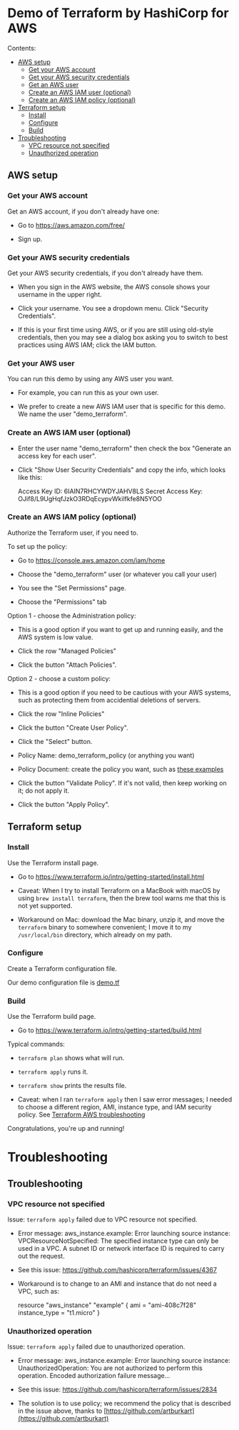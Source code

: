 # Demo of Terraform by HashiCorp for AWS

Contents:

* [AWS setup](#aws-setup)
  * [Get your AWS account](#get-your-aws-account)
  * [Get your AWS security credentials](#get-your-aws-security-credentials)
  * [Get an AWS user](#get-an-aws-user)
  * [Create an AWS IAM user (optional)](#create-an-aws-iam-user-optional)
  * [Create an AWS IAM policy (optional)](#create-an-aws-iam-policy-optional)
* [Terraform setup](#terraform-setup)
  * [Install](#install)
  * [Configure](#configure)
  * [Build](#build)
* [Troubleshooting](#troubleshooting)
  * [VPC resource not specified](#vpc-resource-not-specified)
  * [Unauthorized operation](#unauthorized-operation)


## AWS setup


### Get your AWS account

Get an AWS account, if you don't already have one:

  * Go to https://aws.amazon.com/free/

  * Sign up.
  

### Get your AWS security credentials

Get your AWS security credentials, if you don't already have them.

  * When you sign in the AWS website, the AWS console shows your username in the upper right. 

  * Click your username. You see a dropdown menu. Click "Security Credentials". 

  * If this is your first time using AWS, or if you are still using old-style credentials, then you may see a dialog box asking you to switch to best practices using AWS IAM; click the IAM button.


### Get your AWS user

You can run this demo by using any AWS user you want.

  * For example, you can run this as your own user.

  * We prefer to create a new AWS IAM user that is specific for this demo. We name the user "demo_terraform".


### Create an AWS IAM user (optional)

  * Enter the user name "demo_terraform" then check the box "Generate an access key for each user".

  * Click "Show User Security Credentials" and copy the info, which looks like this:

      Access Key ID: 6IAIN7RHCYWDYJAHV8LS
      Secret Access Key: OJif8/L9UgHqfJzkO3RDqEcypvWkilfkfe8N5YOO


### Create an AWS IAM policy (optional)

Authorize the Terraform user, if you need to.

To set up the policy:

  * Go to https://console.aws.amazon.com/iam/home

  * Choose the "demo_terraform" user (or whatever you call your user)

  * You see the "Set Permissions" page.

  * Choose the "Permissions" tab

Option 1 - choose the Administration policy:

  * This is a good option if you want to get up and running easily, and the AWS system is low value.

  * Click the row "Managed Policies"

  * Click the button "Attach Policies".

Option 2 - choose a custom policy:

  * This is a good option if you need to be cautious with your AWS systems, such as protecting them from accidential deletions of servers.

  * Click the row "Inline Policies"

  * Click the button "Create User Policy".

  * Click the "Select" button.

  * Policy Name: demo_terraform_policy (or anything you want)

  * Policy Document: create the policy you want, such as [these examples](doc/policies)

  * Click the button "Validate Policy". If it's not valid, then keep working on it; do not apply it.

  * Click the button "Apply Policy".


## Terraform setup


### Install

Use the Terraform install page.

  * Go to https://www.terraform.io/intro/getting-started/install.html

  * Caveat: When I try to install Terraform on a MacBook with macOS by using `brew install terraform`, then the brew tool warns me that this is not yet supported. 

  * Workaround on Mac: download the Mac binary, unzip it, and move the `terraform` binary to somewhere convenient; I move it to my `/usr/local/bin` directory, which already on my path.


### Configure

Create a Terraform configuration file.

Our demo configuration file is [demo.tf](demo.tf)


### Build

Use the Terraform build page.

  * Go to https://www.terraform.io/intro/getting-started/build.html

Typical commands:

  * `terraform plan` shows what will run.

  * `terraform apply` runs it.

  * `terraform show` prints the results file.

  * Caveat: when I ran `terraform apply` then I saw error messages; I needed to choose a different region, AMI, instance type, and IAM security policy. See [Terraform AWS troubleshooting](aws/troubleshooting.md)

Congratulations, you're up and running!
# Troubleshooting


## Troubleshooting


### VPC resource not specified

Issue: `terraform apply` failed due to VPC resource not specified.

   * Error message: aws_instance.example: Error launching source instance: VPCResourceNotSpecified: The specified instance type can only be used in a VPC. A subnet ID or network interface ID is required to carry out the request.

  * See this issue: https://github.com/hashicorp/terraform/issues/4367

  * Workaround is to change to an AMI and instance that do not need a VPC, such as:

      resource "aws_instance" "example" {
         ami = "ami-408c7f28"
         instance_type = "t1.micro"
      }


### Unauthorized operation

Issue: `terraform apply` failed due to unauthorized operation.

  * Error message: aws_instance.example: Error launching source instance: UnauthorizedOperation: You are not authorized to perform this operation. Encoded authorization failure message...

  * See this issue: https://github.com/hashicorp/terraform/issues/2834

  * The solution is to use policy; we recommend the policy that is described in the issue above, thanks to [https://github.com/artburkart](https://github.com/artburkart)
